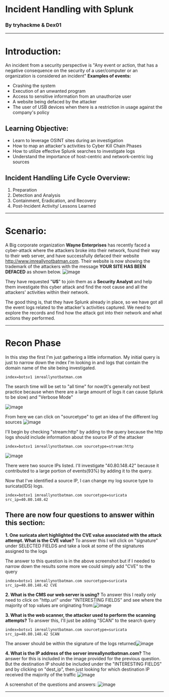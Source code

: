 # Incident Handling with Splunk 
### By tryhackme & Dex01
---
# Introduction:
An incident from a security perspective is "Any event or action, that has a negative consequence on the security of a user/computer or an organization is considered an incident"
**Examples of events:**
- Crashing the system
- Execution of an unwanted program
- Access to sensitive information from an unauthorize user
- A website being defaced by the attacker
- The user of USB devices when there is a restriction in usage against the company's policy
## Learning Objective:
- Learn to leverage OSINT sites during an investigation
- How to map an attacker's activities to Cyber Kill Chain Phases
- How to utilize effective Splunk searches to investigate logs
- Understand the importance of host-centric and network-centric log sources

## Incident Handling Life Cycle Overview:
1. Preparation
2. Detection and Analysis
3. Containment, Eradication, and Recovery
4. Post-Incident Activity/ Lessons Learned
---
# Scenario:
A Big corporate organization **Wayne Enterprises** has recently faced a cyber-attack where the attackers broke into their network, found their way to their web server, and have successfully defaced their website http://www.imreallynotbatman.com. Their website is now showing the trademark of the attackers with the message **YOUR SITE HAS BEEN DEFACED** as shown below.
![image](https://github.com/LGTJackson/Incident-Handling-with-Splunk/assets/47001339/b1e277fc-2923-47ee-9587-8f60657f3577)

They have requested "**US**" to join them as a **Security Analyst** and help them investigate this cyber attack and find the root cause and all the attackers' activities within their network.

The good thing is, that they have Splunk already in place, so we have got all the event logs related to the attacker's activities captured. We need to explore the records and find how the attack got into their network and what actions they performed.
___
# Recon Phase

In this step the first I'm just gathering a little information. My initial query is just to narrow down the index I'm looking in and logs that contain the domain name of the site being investigated. 
```
index=botsv1 imreallynotbatman.com
```
The search time will be set to "all time" for now(It's generally not best practice because when there are a large amount of logs it can cause Splunk to be slow) and "Verbose Mode"

![image](https://github.com/LGTJackson/Incident-Handling-with-Splunk/assets/47001339/7520a2fe-1bba-401b-9b8b-948cb26533b2)

From here we can click on "sourcetype" to get an idea of the different log sources
![image](https://github.com/LGTJackson/Incident-Handling-with-Splunk/assets/47001339/d13596dc-20fd-4584-8633-9c84c4f2d706)

I'll begin by checking "stream:http" by adding to the query because the http logs should include information about the source IP of the attacker
``` Splunk
index=botsv1 imreallynotbatman.com sourcetype=stream:http
```
![image](https://github.com/LGTJackson/Incident-Handling-with-Splunk/assets/47001339/db46e599-d422-4029-a570-59eeef29fab0)

There were two source IPs listed. I'll investigate "40.80.148.42" because it contributed to a large portion of events(93%) by adding it to the query.

Now that I've identified a source IP, I can change my log source type to suricata(IDS) logs.
```
index=botsv1 imreallynotbatman.com sourcetype=suricata src_ip=40.80.148.42
```

## There are now four questions to answer within this section:

**1. One suricata alert highlighted the CVE value associated with the attack attempt. What is the CVE value?**
To answer this I will click on "signature" under SELECTED FIELDS and take a look at some of the signatures assigned to the logs

The answer to this question is in the above screenshot but if I needed to narrow down the results some more we could simply add "CVE" to the query
```Splunk
index=botsv1 imreallynotbatman.com sourcetype=suricata src_ip=40.80.148.42 CVE
```

**2. What is the CMS our web server is using?**
To answer this I really only need to click on "http.url" under "INTERESTING FIELDS" and see where the majority of top values are originating from:![image](https://github.com/LGTJackson/Incident-Handling-with-Splunk/assets/47001339/7a9f6e17-3c7d-468a-8a42-acde950bea54)

**3. What is the web scanner, the attacker used to perform the scanning attempts?**
To answer this, I'll just be adding "SCAN" to the search query
```Splunk
index=botsv1 imreallynotbatman.com sourcetype=suricata src_ip=40.80.148.42 SCAN
```
The answer should be within the signature of the logs returned![image](https://github.com/LGTJackson/Incident-Handling-with-Splunk/assets/47001339/a5e8ef5e-f2a9-4865-a330-eb0e1d50ef25)

**4. What is the IP address of the server imreallynotbatman.com?**
The answer for this is included in the image provided for the previous question. But the destination IP should be included under the "INTERESTING FIELDS" and by clicking on "dest_ip", then just looking for which destination IP received the majority of the traffic
![image](https://github.com/LGTJackson/Incident-Handling-with-Splunk/assets/47001339/30e73fb0-79df-4724-b35a-5a1c1873d9a4)

A screenshot of the questions and answers:
![image](https://github.com/LGTJackson/Incident-Handling-with-Splunk/assets/47001339/970c3d74-6b44-4986-beed-6a3fea4deaa8)

___
